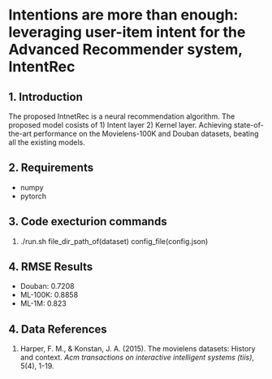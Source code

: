 # Intentions are more than enough: leveraging user-item intent for the Advanced Recommender system, IntentRec


## 1. Introduction
The proposed IntnetRec is a neural recommendation algorithm. The proposed model cosists of 1) Intent layer 2) Kernel layer. Achieving state-of-the-art performance on the Movielens-100K and Douban datasets, beating all the existing models.


## 2. Requirements
* numpy
* pytorch

## 3. Code execturion commands
1. ./run.sh file_dir_path_of(dataset) config_file(config.json)

## 4. RMSE Results
- Douban: 0.7208
- ML-100K: 0.8858
- ML-1M: 0.823


## 4. Data References
1. Harper, F. M., & Konstan, J. A. (2015). The movielens datasets: History and context. *Acm transactions on interactive intelligent systems (tiis)*, 5(4), 1-19.
